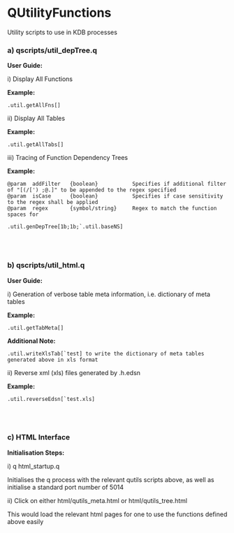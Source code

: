 # QUtilityFunctions

Utility scripts to use in KDB processes


###  a) qscripts/util_depTree.q

**User Guide:**

i) Display All Functions

__Example:__
```
.util.getAllFns[]
```

ii) Display All Tables

__Example:__
```
.util.getAllTabs[]
```

iii) Tracing of Function Dependency Trees

__Example:__
```
@param  addFilter   {boolean}           Specifies if additional filter of "[(/[') ;@.]" to be appended to the regex specified
@param  isCase      {boolean}           Specifies if case sensitivity to the regex shall be applied
@param  regex       {symbol/string}     Regex to match the function spaces for  
```
```
.util.genDepTree[1b;1b;`.util.baseNS]
```
<br><br/>
### b) qscripts/util_html.q


**User Guide:**

i) Generation of verbose table meta information, i.e. dictionary of meta tables

__Example:__ 
```
.util.getTabMeta[]
```
__Additional Note:__
```
.util.writeXlsTab[`test] to write the dictionary of meta tables generated above in xls format 
```

ii) Reverse xml (xls) files generated by .h.edsn

__Example:__ 
```
.util.reverseEdsn[`test.xls]
```
<br><br/>

### c) HTML Interface

**Initialisation Steps:**

i) q html_startup.q

Initialises the q process with the relevant qutils scripts above, as well as initialise a standard port number of 5014

ii) Click on either html/qutils_meta.html or html/qutils_tree.html

This would load the relevant html pages for one to use the functions defined above easily


